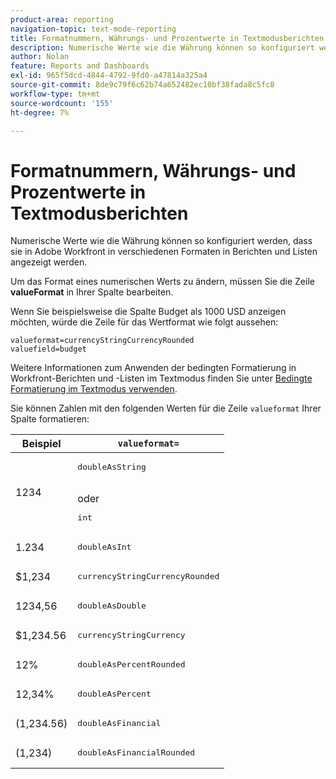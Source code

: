```yaml
---
product-area: reporting
navigation-topic: text-mode-reporting
title: Formatnummern, Währungs- und Prozentwerte in Textmodusberichten
description: Numerische Werte wie die Währung können so konfiguriert werden, dass sie in Adobe Workfront in verschiedenen Formaten in Berichten und Listen angezeigt werden.
author: Nolan
feature: Reports and Dashboards
exl-id: 965f5dcd-4844-4792-9fd0-a47814a325a4
source-git-commit: 8de9c79f6c62b74a652482ec10bf38fada8c5fc8
workflow-type: tm+mt
source-wordcount: '155'
ht-degree: 7%

---
```


# Formatnummern, Währungs- und Prozentwerte in Textmodusberichten

<!-- Audited: 2/2024 -->

Numerische Werte wie die Währung können so konfiguriert werden, dass sie in Adobe Workfront in verschiedenen Formaten in Berichten und Listen angezeigt werden.

Um das Format eines numerischen Werts zu ändern, müssen Sie die Zeile **valueFormat** in Ihrer Spalte bearbeiten.

Wenn Sie beispielsweise die Spalte Budget als 1000 USD anzeigen möchten, würde die Zeile für das Wertformat wie folgt aussehen:

```
valueformat=currencyStringCurrencyRounded
valuefield=budget
```

Weitere Informationen zum Anwenden der bedingten Formatierung in Workfront-Berichten und -Listen im Textmodus finden Sie unter [Bedingte Formatierung im Textmodus verwenden](../../../reports-and-dashboards/reports/text-mode/use-conditional-formatting-text-mode.md).

Sie können Zahlen mit den folgenden Werten für die Zeile `valueformat` Ihrer Spalte formatieren:

| Beispiel | `valueformat=` |
|---|---|
| 1234 | <pre>doubleAsString</pre> <br>oder <br><pre>int</pre> |
| 1.234 | <pre>doubleAsInt</pre> |
| $1,234 | <pre>currencyStringCurrencyRounded</pre> |
| 1234,56 | <pre>doubleAsDouble</pre> |
| $1,234.56 | <pre>currencyStringCurrency</pre> |
| 12% | <pre>doubleAsPercentRounded</pre> |
| 12,34% | <pre>doubleAsPercent</pre> |
| (1,234.56) | <pre>doubleAsFinancial</pre> |
| (1,234) | <pre>doubleAsFinancialRounded</pre> |

